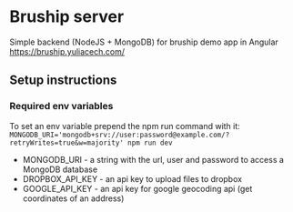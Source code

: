# Bruship server
Simple backend (NodeJS + MongoDB) for bruship demo app in Angular 
https://bruship.yuliacech.com/

## Setup instructions
### Required env variables
To set an env variable prepend the npm run command with it: 
`MONGODB_URI='mongodb+srv://user:password@example.com/?retryWrites=true&w=majority' npm run dev`
- MONGODB_URI - a string with the url, user and password to access a MongoDB database
- DROPBOX_API_KEY - an api key to upload files to dropbox
- GOOGLE_API_KEY - an api key for google geocoding api (get coordinates of an address)

